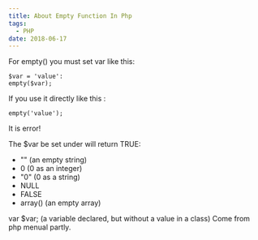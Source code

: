 ```yaml
---
title: About Empty Function In Php
tags:
  - PHP
date: 2018-06-17
---
```


For empty() you must set var like this:
```
$var = 'value':
empty($var);
```

<!-- more -->

If you use it directly like this :
```
empty('value');
```
It is error!

The $var be set under will return TRUE:
* "" (an empty string)
* 0 (0 as an integer)
* "0" (0 as a string)
* NULL
* FALSE
* array() (an empty array)

var $var; (a variable declared, but without a value in a class)
Come from php menual partly.